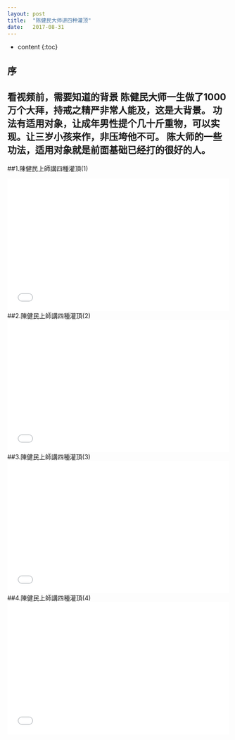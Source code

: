 ```yaml
---
layout: post
title:  "陈健民大师讲四种灌顶"
date:   2017-08-31 
---
```


* content
{:toc}


## 序   

看视频前，需要知道的背景
陈健民大师一生做了1000万个大拜，持戒之精严非常人能及，这是大背景。
功法有适用对象，让成年男性提个几十斤重物，可以实现。让三岁小孩来作，非压垮他不可。
陈大师的一些功法，适用对象就是前面基础已经打的很好的人。
---

##1.陳健民上師講四種灌頂(1)
<iframe height= 300 width= 100% src="../video/1.video" frameborder=0 allowfullscreen></iframe>
##2.陳健民上師講四種灌頂(2)
<iframe height= 300 width= 100% src="../video/2.video" frameborder=0 allowfullscreen></iframe>
##3.陳健民上師講四種灌頂(3)
<iframe height= 300 width= 100% src="../video/3.video" frameborder=0 allowfullscreen></iframe>
##4.陳健民上師講四種灌頂(4)
<iframe height= 300 width= 100% src="../video/4.video" frameborder=0 allowfullscreen></iframe>